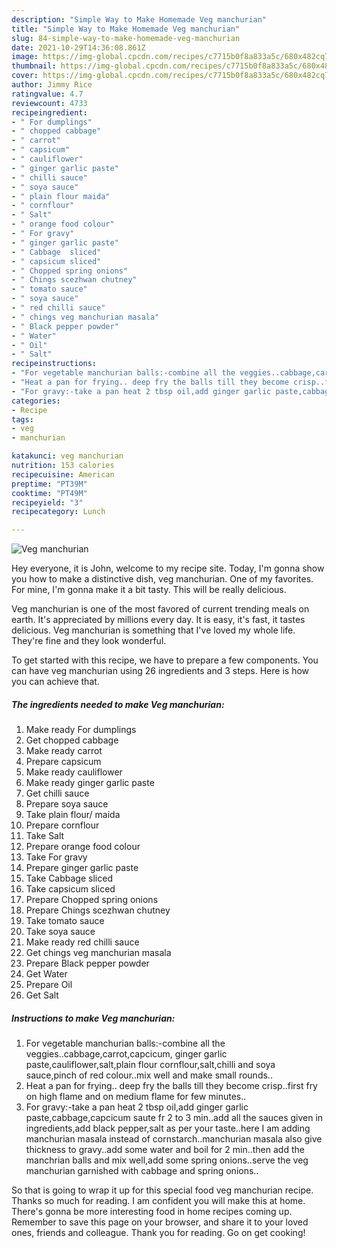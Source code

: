 ```yaml
---
description: "Simple Way to Make Homemade Veg manchurian"
title: "Simple Way to Make Homemade Veg manchurian"
slug: 84-simple-way-to-make-homemade-veg-manchurian
date: 2021-10-29T14:36:08.861Z
image: https://img-global.cpcdn.com/recipes/c7715b0f8a833a5c/680x482cq70/veg-manchurian-recipe-main-photo.jpg
thumbnail: https://img-global.cpcdn.com/recipes/c7715b0f8a833a5c/680x482cq70/veg-manchurian-recipe-main-photo.jpg
cover: https://img-global.cpcdn.com/recipes/c7715b0f8a833a5c/680x482cq70/veg-manchurian-recipe-main-photo.jpg
author: Jimmy Rice
ratingvalue: 4.7
reviewcount: 4733
recipeingredient:
- " For dumplings"
- " chopped cabbage"
- " carrot"
- " capsicum"
- " cauliflower"
- " ginger garlic paste"
- " chilli sauce"
- " soya sauce"
- " plain flour maida"
- " cornflour"
- " Salt"
- " orange food colour"
- " For gravy"
- " ginger garlic paste"
- " Cabbage  sliced"
- " capsicum sliced"
- " Chopped spring onions"
- " Chings scezhwan chutney"
- " tomato sauce"
- " soya sauce"
- " red chilli sauce"
- " chings veg manchurian masala"
- " Black pepper powder"
- " Water"
- " Oil"
- " Salt"
recipeinstructions:
- "For vegetable manchurian balls:-combine all the veggies..cabbage,carrot,capcicum, ginger garlic paste,cauliflower,salt,plain flour cornflour,salt,chilli and soya sauce,pinch of red colour..mix well and make small rounds.."
- "Heat a pan for frying.. deep fry the balls till they become crisp..first fry on high flame and on medium flame for few minutes.."
- "For gravy:-take a pan heat 2 tbsp oil,add ginger garlic paste,cabbage,capcicum saute fr 2 to 3 min..add all the sauces given in ingredients,add black pepper,salt as per your taste..here I am adding manchurian masala instead of cornstarch..manchurian masala also give thickness to gravy..add some water and boil for 2 min..then add the manchrian balls and mix well,add some spring onions..serve the veg manchurian garnished with cabbage and spring onions.."
categories:
- Recipe
tags:
- veg
- manchurian

katakunci: veg manchurian 
nutrition: 153 calories
recipecuisine: American
preptime: "PT39M"
cooktime: "PT49M"
recipeyield: "3"
recipecategory: Lunch

---
```



![Veg manchurian](https://img-global.cpcdn.com/recipes/c7715b0f8a833a5c/680x482cq70/veg-manchurian-recipe-main-photo.jpg)

Hey everyone, it is John, welcome to my recipe site. Today, I'm gonna show you how to make a distinctive dish, veg manchurian. One of my favorites. For mine, I'm gonna make it a bit tasty. This will be really delicious.



Veg manchurian is one of the most favored of current trending meals on earth. It's appreciated by millions every day. It is easy, it's fast, it tastes delicious. Veg manchurian is something that I've loved my whole life. They're fine and they look wonderful.


To get started with this recipe, we have to prepare a few components. You can have veg manchurian using 26 ingredients and 3 steps. Here is how you can achieve that.

<!--inarticleads1-->

##### The ingredients needed to make Veg manchurian:

1. Make ready  For dumplings
1. Get  chopped cabbage
1. Make ready  carrot
1. Prepare  capsicum
1. Make ready  cauliflower
1. Make ready  ginger garlic paste
1. Get  chilli sauce
1. Prepare  soya sauce
1. Take  plain flour/ maida
1. Prepare  cornflour
1. Take  Salt
1. Prepare  orange food colour
1. Take  For gravy
1. Prepare  ginger garlic paste
1. Take  Cabbage  sliced
1. Take  capsicum sliced
1. Prepare  Chopped spring onions
1. Prepare  Chings scezhwan chutney
1. Take  tomato sauce
1. Take  soya sauce
1. Make ready  red chilli sauce
1. Get  chings veg manchurian masala
1. Prepare  Black pepper powder
1. Get  Water
1. Prepare  Oil
1. Get  Salt




<!--inarticleads2-->

##### Instructions to make Veg manchurian:

1. For vegetable manchurian balls:-combine all the veggies..cabbage,carrot,capcicum, ginger garlic paste,cauliflower,salt,plain flour cornflour,salt,chilli and soya sauce,pinch of red colour..mix well and make small rounds..
1. Heat a pan for frying.. deep fry the balls till they become crisp..first fry on high flame and on medium flame for few minutes..
1. For gravy:-take a pan heat 2 tbsp oil,add ginger garlic paste,cabbage,capcicum saute fr 2 to 3 min..add all the sauces given in ingredients,add black pepper,salt as per your taste..here I am adding manchurian masala instead of cornstarch..manchurian masala also give thickness to gravy..add some water and boil for 2 min..then add the manchrian balls and mix well,add some spring onions..serve the veg manchurian garnished with cabbage and spring onions..




So that is going to wrap it up for this special food veg manchurian recipe. Thanks so much for reading. I am confident you will make this at home. There's gonna be more interesting food in home recipes coming up. Remember to save this page on your browser, and share it to your loved ones, friends and colleague. Thank you for reading. Go on get cooking!
